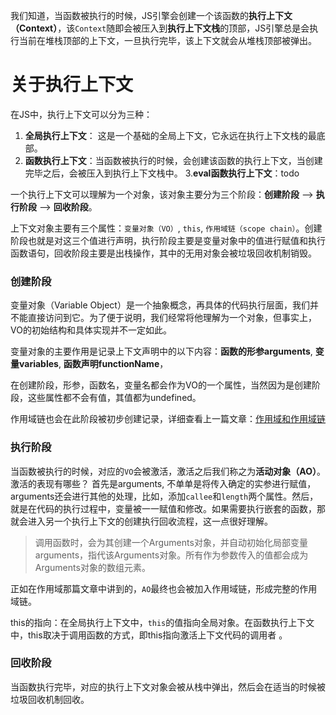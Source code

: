 我们知道，当函数被执行的时候，JS引擎会创建一个该函数的**执行上下文（Context）**，该`Context`随即会被压入到**执行上下文栈**的顶部，JS引擎总是会执行当前在堆栈顶部的上下文，一旦执行完毕，该上下文就会从堆栈顶部被弹出。

# 关于执行上下文

在JS中，执行上下文可以分为三种：
1. **全局执行上下文**： 这是一个基础的全局上下文，它永远在执行上下文栈的最底部。
2. **函数执行上下文**：当函数被执行的时候，会创建该函数的执行上下文，当创建完毕之后，会被压入到执行上下文栈中。
3.**eval函数执行上下文**：todo 

一个执行上下文可以理解为一个对象，该对象主要分为三个阶段：**创建阶段** --> **执行阶段** --> **回收阶段**。

上下文对象主要有三个属性：`变量对象（VO）`, `this`, `作用域链（scope chain）`。创建阶段也就是对这三个值进行声明，执行阶段主要是变量对象中的值进行赋值和执行函数语句，回收阶段主要是出栈操作，其中的无用对象会被垃圾回收机制销毁。


### 创建阶段

变量对象（Variable Object）是一个抽象概念，再具体的代码执行层面，我们并不能直接访问到它。为了便于说明，我们经常将他理解为一个对象，但事实上，VO的初始结构和具体实现并不一定如此。

变量对象的主要作用是记录上下文声明中的以下内容：**函数的形参arguments**, **变量variables**, **函数声明functionName**，

在创建阶段，形参，函数名，变量名都会作为VO的一个属性，当然因为是创建阶段，这些属性都不会有值，其值都为undefined。

 
作用域链也会在此阶段被初步创建记录，详细查看上一篇文章：[作用域和作用域链](../作用域和作用域链/index.md)

### 执行阶段
当函数被执行的时候，对应的`VO`会被激活，激活之后我们称之为**活动对象（AO）**。激活的表现有哪些？ 首先是arguments, 不单单是将传入确定的实参进行赋值，arguments还会进行其他的处理，比如，添加`callee`和`length`两个属性。然后，就是在代码的执行过程中，变量被一一赋值和修改。如果需要执行嵌套的函数，那就会进入另一个执行上下文的创建执行回收流程，这一点很好理解。

> 调用函数时，会为其创建一个Arguments对象，并自动初始化局部变量arguments，指代该Arguments对象。所有作为参数传入的值都会成为Arguments对象的数组元素。

正如在作用域那篇文章中讲到的，`AO`最终也会被加入作用域链，形成完整的作用域链。


this的指向：在全局执行上下文中，`this`的值指向全局对象。在函数执行上下文中，this取决于调用函数的方式，即this指向激活上下文代码的调用者 。

### 回收阶段

当函数执行完毕，对应的执行上下文对象会被从栈中弹出，然后会在适当的时候被垃圾回收机制回收。




